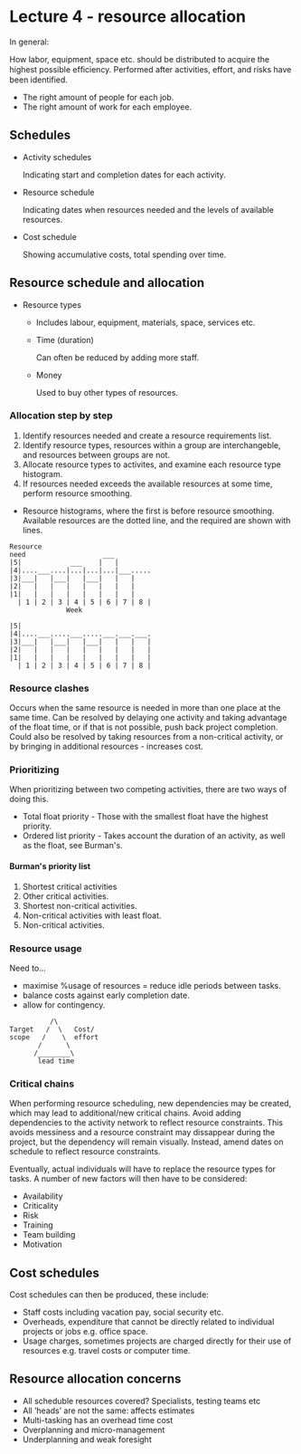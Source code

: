 # Lecture 4 - resource allocation

In general:

How labor, equipment, space etc. should be distributed to acquire the highest possible efﬁciency.
Performed after activities, effort, and risks have been identified.

* The right amount of people for each job.
* The right amount of work for each employee.


## Schedules
* Activity schedules

   Indicating start and completion dates for each activity.
* Resource schedule

   Indicating dates when resources needed and the levels of available resources.
* Cost schedule

   Showing accumulative costs, total spending over time.


## Resource schedule and allocation
* Resource types
  * Includes labour, equipment, materials, space, services etc.
  * Time (duration)

     Can often be reduced by adding more staff.
  * Money

     Used to buy other types of resources.

### Allocation step by step
1. Identify resources needed and create a resource requirements list.
2. Identify resource types, resources within a group are interchangeble, and resources between groups are not.
3. Allocate resource types to activites, and examine each resource type histogram.
4. If resources needed exceeds the available resources at some time, perform resource smoothing.

* Resource histograms, where the first is before resource smoothing. Available resources are the dotted line, 
  and the required are shown with lines.
```
Resource
need                   ___
|5|            ___    |   |
|4|....___....|...|...|...|___.....
|3|___|   |___|   |___|   |   |
|2|   |   |   |   |   |   |   |
|1|   |   |   |   |   |   |   |
  | 1 | 2 | 3 | 4 | 5 | 6 | 7 | 8 |
              Week
```

```
|5|
|4|....___.....___.....___.___.___.
|3|___|   |___|   |___|   |   |   |
|2|   |   |   |   |   |   |   |   |
|1|   |   |   |   |   |   |   |   |
  | 1 | 2 | 3 | 4 | 5 | 6 | 7 | 8 |
```

### Resource clashes
Occurs when the same resource is needed in more than one place at the same time.
Can be resolved by delaying one activity and taking advantage of the float time, 
or if that is not possible, push back project completion.
Could also be resolved by taking resources from a non-critical activity, 
or by bringing in additional resources - increases cost.

### Prioritizing

When prioritizing between two competing activities, there are two ways of doing this.
* Total float priority - Those with the smallest float have the highest priority.
* Ordered list priority - Takes account the duration of an activity, as well as the float, see Burman's.

#### Burman's priority list
1. Shortest critical activities
2. Other critical activities.
3. Shortest non-critical activities.
4. Non-critical activities with least float.
5. Non-critical activities.

### Resource usage
Need to... 
* maximise %usage of resources = reduce idle periods between tasks.
* balance costs against early completion date.
* allow for contingency.

```
          /\
Target   /  \   Cost/
scope   /    \  effort
       /      \
      /________\
       lead time
```

### Critical chains
When performing resource scheduling, new dependencies may be created, which may lead to additional/new critical chains.
Avoid adding dependencies to the activity network to reflect resource constraints. This avoids messiness and a 
resource constraint may dissappear during the project, but the dependency will remain visually. 
Instead, amend dates on schedule to reflect resource constraints.

Eventually, actual individuals will have to replace the resource types for tasks. 
A number of new factors will then have to be considered:
* Availability
* Criticality
* Risk
* Training
* Team building
* Motivation

## Cost schedules
Cost schedules can then be produced, these include:
* Staff costs including vacation pay, social security etc.
* Overheads, expenditure that cannot be directly related to individual projects or jobs e.g. office space.
* Usage charges, sometimes projects are charged directly for their use of resources e.g. travel costs or computer time.


## Resource allocation concerns
* All scheduble resources covered? Specialists, testing teams etc
* All ’heads’ are not the same: affects estimates
* Multi-tasking has an overhead time cost
* Overplanning and micro-management
* Underplanning and weak foresight 
